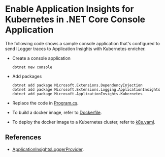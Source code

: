 # Enable Application Insights for Kubernetes in .NET Core Console Application

The following code shows a sample console application that's configured to send ILogger traces to Application Insights with Kubernetes enricher.

* Create a console application

    ```shell
    dotnet new console
    ```

* Add packages

    ```shell
    dotnet add package Microsoft.Extensions.DependencyInjection
    dotnet add package Microsoft.Extensions.Logging.ApplicationInsights
    dotnet add package Microsoft.ApplicationInsights.Kubernetes
    ```

* Replace the code in [Program.cs](Program.cs).

* To build a docker image, refer to [Dockerfile](./Dockerfile).

* To deploy the docker image to a Kubernetes cluster, refer to [k8s.yaml](./k8s.yaml).

## References

* [ApplicationInsightsLoggerProvider](https://docs.microsoft.com/en-us/azure/azure-monitor/app/ilogger).
